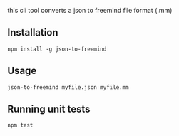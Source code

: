 this cli tool converts a json to freemind file format (.mm)

## Installation
```npm install -g json-to-freemind```

## Usage
```json-to-freemind myfile.json myfile.mm```

## Running unit tests
```npm test```